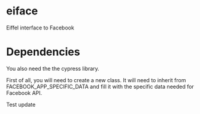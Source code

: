 eiface
======

Eiffel interface to Facebook


Dependencies
============
You also need the the cypress library.

First of all, you will need to create a new class.  It will need to inherit from
FACEBOOK_APP_SPECIFIC_DATA and fill it with the specific data needed for Facebook API.

Test update
